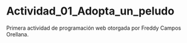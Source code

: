# Actividad_01_Adopta_un_peludo
Primera actividad de programación web otorgada por Freddy Campos Orellana.
